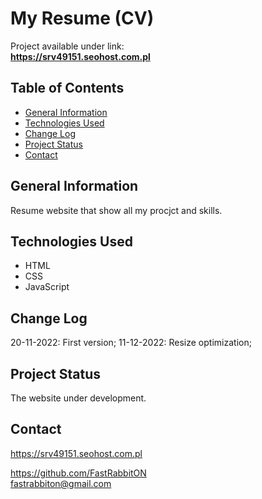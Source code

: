 # My Resume (CV)
Project available under link: \
**https://srv49151.seohost.com.pl**

## Table of Contents
* [General Information](#general-information)
* [Technologies Used](#technologies-used)
* [Change Log](#change-log)
* [Project Status](#project-status)
* [Contact](#contact)

## General Information
Resume website that show all my procjct and skills.

## Technologies Used
- HTML
- CSS
- JavaScript

## Change Log
20-11-2022: First version;
11-12-2022: Resize optimization;

## Project Status
The website under development.

## Contact
https://srv49151.seohost.com.pl

https://github.com/FastRabbitON \
fastrabbiton@gmail.com


